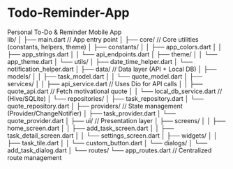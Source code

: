 # Todo-Reminder-App
Personal To-Do &amp; Reminder Mobile App<br>
lib/
│
├── main.dart                // App entry point
│
├── core/                    // Core utilities (constants, helpers, theme)
│   ├── constants/
│   │   ├── app_colors.dart
│   │   ├── app_strings.dart
│   │   └── api_endpoints.dart
│   ├── theme/
│   │   └── app_theme.dart
│   └── utils/
│       ├── date_time_helper.dart
│       └── notification_helper.dart
│
├── data/                    // Data layer (API + Local DB)
│   ├── models/
│   │   ├── task_model.dart
│   │   └── quote_model.dart
│   ├── services/
│   │   ├── api_service.dart       // Uses Dio for API calls
│   │   ├── quote_api.dart         // Fetch motivational quote
│   │   └── local_db_service.dart  // (Hive/SQLite)
│   └── repositories/
│       ├── task_repository.dart
│       └── quote_repository.dart
│
├── providers/               // State management (Provider/ChangeNotifier)
│   ├── task_provider.dart
│   └── quote_provider.dart
│
├── ui/                      // Presentation layer
│   ├── screens/
│   │   ├── home_screen.dart
│   │   ├── add_task_screen.dart
│   │   ├── task_detail_screen.dart
│   │   └── settings_screen.dart
│   ├── widgets/
│   │   ├── task_tile.dart
│   │   └── custom_button.dart
│   └── dialogs/
│       └── add_task_dialog.dart
│
└── routes/
    └── app_routes.dart       // Centralized route management

